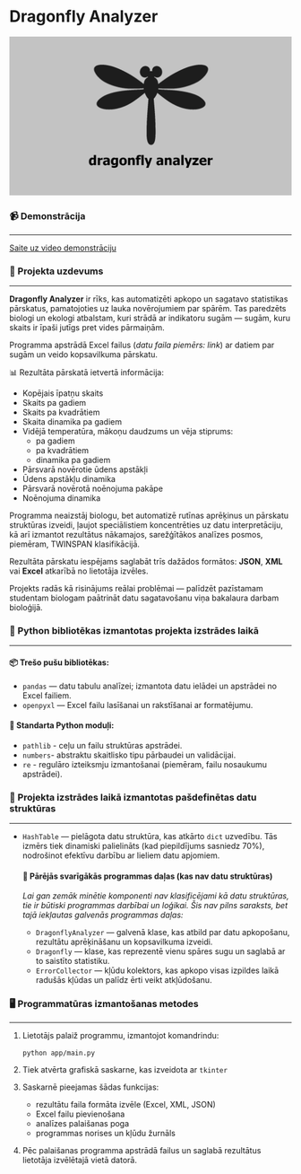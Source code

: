 # Dragonfly Analyzer
<img src="ui/assets/img/preview.jpg" alt="Dragonfly Analyzer" width="600"/>

### 📹 Demonstrācija
--- 

[Saite uz video demonstrāciju]([https://youtu.be/tavs-video-links](https://www.youtube.com/watch?v=q-MgwmnXWBw&ab_channel=BogdansKologrivovs))
### 📌 Projekta uzdevums
---

**Dragonfly Analyzer** ir rīks, kas automatizēti apkopo un sagatavo statistikas pārskatus, pamatojoties uz lauka novērojumiem par spārēm.
Tas paredzēts biologi un ekologi atbalstam, kuri strādā ar indikatoru sugām — sugām, kuru skaits ir īpaši jutīgs pret vides pārmaiņām.

Programma apstrādā Excel failus (_datu faila piemērs: link_) ar datiem par sugām un veido kopsavilkuma pārskatu.

📊 Rezultāta pārskatā ietvertā informācija:
* Kopējais īpatņu skaits 
* Skaits pa gadiem 
* Skaits pa kvadrātiem 
* Skaita dinamika pa gadiem 
* Vidējā temperatūra, mākoņu daudzums un vēja stiprums:
    * pa gadiem 
    * pa kvadrātiem 
    * dinamika pa gadiem 
* Pārsvarā novērotie ūdens apstākļi
* Ūdens apstākļu dinamika 
* Pārsvarā novērotā noēnojuma pakāpe 
* Noēnojuma dinamika

Programma neaizstāj biologu, bet automatizē rutīnas aprēķinus un pārskatu struktūras izveidi, ļaujot speciālistiem koncentrēties uz datu interpretāciju, kā arī izmantot rezultātus nākamajos, sarežģītākos analīzes posmos, piemēram, TWINSPAN klasifikācijā.

Rezultāta pārskatu iespējams saglabāt trīs dažādos formātos: **JSON**, **XML** vai **Excel** atkarībā no lietotāja izvēles.

Projekts radās kā risinājums reālai problēmai — palīdzēt pazīstamam studentam biologam paātrināt datu sagatavošanu viņa bakalaura darbam bioloģijā.

### 🐍 Python bibliotēkas izmantotas projekta izstrādes laikā
---

  #### 📦 Trešo pušu bibliotēkas:
  * `pandas` — datu tabulu analīzei; izmantota datu ielādei un apstrādei no Excel failiem.
  * `openpyxl` — Excel failu lasīšanai un rakstīšanai ar formatējumu.

  #### 🧰 Standarta Python moduļi:
  * `pathlib` - ceļu un failu struktūras apstrādei.
  * `numbers`- abstraktu skaitlisko tipu pārbaudei un validācijai.
  * `re` - regulāro izteiksmju izmantošanai (piemēram, failu nosaukumu apstrādei).
    
### 🧱 Projekta izstrādes laikā izmantotas pašdefinētas datu struktūras 
---

* `HashTable` — pielāgota datu struktūra, kas atkārto `dict` uzvedību. Tās izmērs tiek dinamiski palielināts (kad piepildījums sasniedz 70%), nodrošinot efektīvu darbību ar lieliem datu apjomiem.

  #### 🧩 Pārējās svarīgākās programmas daļas (kas nav datu struktūras)
  _Lai gan zemāk minētie komponenti nav klasificējami kā datu struktūras, tie ir būtiski programmas darbībai un loģikai. Šis nav pilns saraksts, bet tajā iekļautas galvenās       programmas daļas:_
  * `DragonflyAnalyzer` — galvenā klase, kas atbild par datu apkopošanu, rezultātu aprēķināšanu un kopsavilkuma izveidi.
  * `Dragonfly` — klase, kas reprezentē vienu spāres sugu un saglabā ar to saistīto statistiku.
  * `ErrorCollector` — kļūdu kolektors, kas apkopo visas izpildes laikā radušās kļūdas un palīdz ērti veikt atkļūdošanu.

### 🖥️ Programmatūras izmantošanas metodes
---

1. Lietotājs palaiž programmu, izmantojot komandrindu:
   ```bash
   python app/main.py
2. Tiek atvērta grafiskā saskarne, kas izveidota ar `tkinter`

3. Saskarnē pieejamas šādas funkcijas:
   * rezultātu faila formāta izvēle (Excel, XML, JSON)
   * Excel failu pievienošana
   * analīzes palaišanas poga
   * programmas norises un kļūdu žurnāls

4. Pēc palaišanas programma apstrādā failus un saglabā rezultātus lietotāja izvēlētajā vietā datorā.
   
